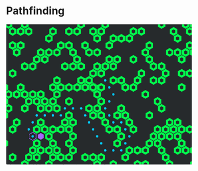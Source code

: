 # Pathfinding

<img src="ScreenShot2019-09-22 .png">


<embed 
  id="Hex Map Pathfinder"
  type="application/x-java-applet;version=1.6"
  width="999" height="300" 
  archive="Pathfinder.jar"
  code="SpaceHexDesktop.class"
  pluginspage="http://java.com/download/"
myParam="YourParams" />
